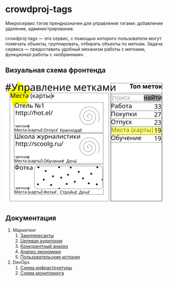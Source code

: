 # crowdproj-tags

Микросервис тэгов прендназначен для управления тэгами: добавление удаление, администрирование.

crowdproj-tags — это сервис, с помощью которого пользователи могут помечать объекты, группировать, отбирать объекты по меткам.
Задача сервиса — предоставить удобный механизм работы с метками, функционал работы с «избранным».

## Визуальная схема фронтенда

![Макет фронта](./imgs/design-layout.svg)

## Документация

1. Маркетинг
    1. [Заинтересанты](./docs/01-marketing/02-stakeholders.md)
    2. [Целевая аудитория](./docs/01-marketing/01-target-audience.md)
    3. [Конкурентный анализ](./docs/01-marketing/03-concurrency.md)
    4. [Анализ экономики](./docs/01-marketing/04-economy.md)
    5. [Пользовательские истории](./docs/01-marketing/05-user-stories.md)
2. DevOps
    1. [Схема инфраструктуры](./docs/02-devops/01-infrastruture.md)
    2. [Схема мониторинга](./docs/02-devops/02-monitoring.md)
